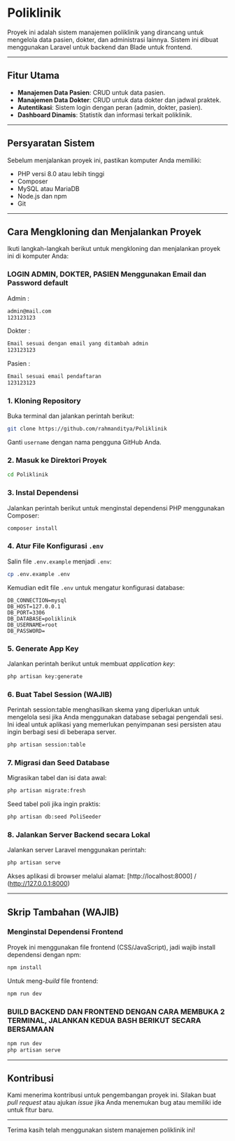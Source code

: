 # Poliklinik 

Proyek ini adalah sistem manajemen poliklinik yang dirancang untuk mengelola data pasien, dokter, dan administrasi lainnya. Sistem ini dibuat menggunakan Laravel untuk backend dan Blade untuk frontend.

---

## Fitur Utama
- **Manajemen Data Pasien**: CRUD untuk data pasien.
- **Manajemen Data Dokter**: CRUD untuk data dokter dan jadwal praktek.
- **Autentikasi**: Sistem login dengan peran (admin, dokter, pasien).
- **Dashboard Dinamis**: Statistik dan informasi terkait poliklinik.

---

## Persyaratan Sistem
Sebelum menjalankan proyek ini, pastikan komputer Anda memiliki:
- PHP versi 8.0 atau lebih tinggi
- Composer
- MySQL atau MariaDB
- Node.js dan npm
- Git

---

## Cara Mengkloning dan Menjalankan Proyek

Ikuti langkah-langkah berikut untuk mengkloning dan menjalankan proyek ini di komputer Anda:

### LOGIN ADMIN, DOKTER, PASIEN Menggunakan Email dan Password default
Admin :
```bash
admin@mail.com
123123123
```
Dokter :
```bash
Email sesuai dengan email yang ditambah admin
123123123
```
Pasien :
```bash
Email sesuai email pendaftaran
123123123
```

### 1. Kloning Repository
Buka terminal dan jalankan perintah berikut:
```bash
git clone https://github.com/rahmanditya/Poliklinik
```

Ganti `username` dengan nama pengguna GitHub Anda.

### 2. Masuk ke Direktori Proyek
```bash
cd Poliklinik
```

### 3. Instal Dependensi
Jalankan perintah berikut untuk menginstal dependensi PHP menggunakan Composer:
```bash
composer install
```

### 4. Atur File Konfigurasi `.env`
Salin file `.env.example` menjadi `.env`:
```bash
cp .env.example .env
```

Kemudian edit file `.env` untuk mengatur konfigurasi database:
```env
DB_CONNECTION=mysql
DB_HOST=127.0.0.1
DB_PORT=3306
DB_DATABASE=poliklinik
DB_USERNAME=root
DB_PASSWORD=
```

### 5. Generate App Key
Jalankan perintah berikut untuk membuat *application key*:
```bash
php artisan key:generate
```

### 6. Buat Tabel Session (WAJIB)
Perintah session:table menghasilkan skema yang diperlukan untuk mengelola sesi 
jika Anda menggunakan database sebagai pengendali sesi. 
Ini ideal untuk aplikasi yang memerlukan penyimpanan sesi persisten atau ingin berbagi sesi di beberapa server.
```bash
php artisan session:table
```

### 7. Migrasi dan Seed Database
Migrasikan tabel dan isi data awal:
```bash
php artisan migrate:fresh
```
Seed tabel poli jika ingin praktis:
```bash
php artisan db:seed PoliSeeder
```

### 8. Jalankan Server Backend secara Lokal
Jalankan server Laravel menggunakan perintah:
```bash
php artisan serve
```

Akses aplikasi di browser melalui alamat: [http://localhost:8000] / (http://127.0.0.1:8000)

---

## Skrip Tambahan (WAJIB)

### Menginstal Dependensi Frontend
Proyek ini menggunakan file frontend (CSS/JavaScript), jadi wajib install dependensi dengan npm:
```bash
npm install
```

Untuk meng-*build* file frontend:
```bash
npm run dev
```

### BUILD BACKEND DAN FRONTEND DENGAN CARA MEMBUKA 2 TERMINAL, JALANKAN KEDUA BASH BERIKUT SECARA BERSAMAAN

```bash
npm run dev
php artisan serve
```

---

## Kontribusi
Kami menerima kontribusi untuk pengembangan proyek ini. Silakan buat *pull request* atau ajukan *issue* jika Anda menemukan bug atau memiliki ide untuk fitur baru.

---


Terima kasih telah menggunakan sistem manajemen poliklinik ini!
